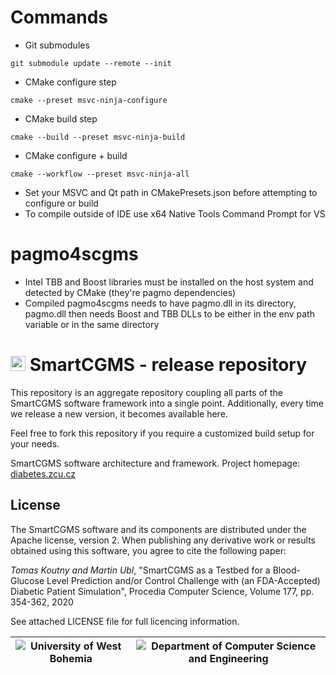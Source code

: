 # Commands

- Git submodules

`git submodule update --remote --init`

- CMake configure step

`cmake --preset msvc-ninja-configure`

- CMake build step

`cmake --build --preset msvc-ninja-build`

- CMake configure + build

`cmake --workflow --preset msvc-ninja-all`

- Set your MSVC and Qt path in CMakePresets.json before attempting to configure or build
- To compile outside of IDE use x64 Native Tools Command Prompt for VS

# pagmo4scgms

- Intel TBB and Boost libraries must be installed on the host system and detected by CMake (they're pagmo dependencies)
- Compiled pagmo4scgms needs to have pagmo.dll in its directory, pagmo.dll then needs Boost and TBB DLLs to be either in the env path variable or in the same directory

# <img src="https://diabetes.zcu.cz/img/icon.png" width="24" height="24" /> SmartCGMS - release repository
This repository is an aggregate repository coupling all parts of the SmartCGMS software framework into a single point. Additionally, every time we release a new version, it becomes available here.

Feel free to fork this repository if you require a customized build setup for your needs.

SmartCGMS software architecture and framework.
Project homepage: [diabetes.zcu.cz](https://diabetes.zcu.cz/smartcgms)

## License

The SmartCGMS software and its components are distributed under the Apache license, version 2. When publishing any derivative work or results obtained using this software, you agree to cite the following paper:

_Tomas Koutny and Martin Ubl_, "SmartCGMS as a Testbed for a Blood-Glucose Level Prediction and/or Control Challenge with (an FDA-Accepted) Diabetic Patient Simulation", Procedia Computer Science, Volume 177, pp. 354-362, 2020

See attached LICENSE file for full licencing information.

|![University of West Bohemia](https://www.zcu.cz/en/assets/logo.svg)|![Department of Computer Science and Engineering](https://www.kiv.zcu.cz/site/documents/verejne/katedra/dokumenty/dcse-logo-barevne.png)|
|--|--|

